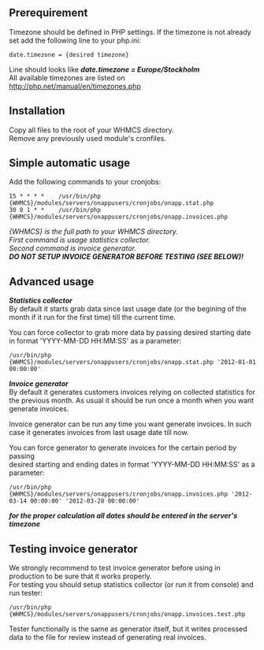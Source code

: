 ## Prerequirement  
Timezone should be defined in PHP settings. If the timezone is not already set add the following line to your php.ini:

	date.timezone = {desired timezone}
Line should looks like **_date.timezone = Europe/Stockholm_**  
All available timezones are listed on http://php.net/manual/en/timezones.php


## Installation  
Copy all files to the root of your WHMCS directory.  
Remove any previously used module's cronfiles.


## Simple automatic usage
Add the following commands to your cronjobs:  

	15 * * * *    /usr/bin/php {WHMCS}/modules/servers/onappusers/cronjobs/onapp.stat.php
	30 0 1 * *    /usr/bin/php {WHMCS}/modules/servers/onappusers/cronjobs/onapp.invoices.php

*{WHMCS} is the full path to your WHMCS directory.  
First command is usage statistics collector.  
Second command is invoice generator.*  
**_DO NOT SETUP INVOICE GENERATOR BEFORE TESTING (SEE BELOW)!_**


## Advanced usage
**_Statistics collector_**  
By default it starts grab data since last usage date (or the begining of the month if it run for the first time) till the current time.

You can force collector to grab more data by passing desired starting date in format 'YYYY-MM-DD HH:MM:SS' as a parameter:

	/usr/bin/php {WHMCS}/modules/servers/onappusers/cronjobs/onapp.stat.php '2012-01-01 00:00:00'


**_Invoice generator_**  
By default it generates customers invoices relying on collected statistics for the previous month.
As usual it should be run once a month when you want generate invoices.

Invoice generator can be run any time you want generate invoices. In such case it generates invoices from last usage date till now.

You can force generator to generate invoices for the certain period by passing  
desired starting and ending dates in format 'YYYY-MM-DD HH:MM:SS' as a parameter:

	/usr/bin/php {WHMCS}/modules/servers/onappusers/cronjobs/onapp.invoices.php '2012-03-14 00:00:00' '2012-03-28 00:00:00'

**_for the proper calculation all dates should be entered in the server's timezone_**


## Testing invoice generator 
We strongly recommend to test invoice generator before using in production to be sure that it works properly.  
For testing you should setup statistics collector (or run it from console) and run tester:

	/usr/bin/php	{WHMCS}/modules/servers/onappusers/cronjobs/onapp.invoices.test.php
Tester functionally is the same as generator itself, but it writes processed data to the file for review instead of generating real invoices.